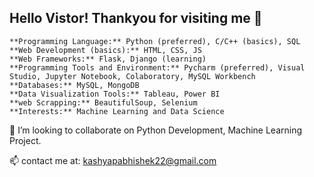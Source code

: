 ## Hello Vistor! Thankyou for visiting me :pray:

    **Programming Language:** Python (preferred), C/C++ (basics), SQL
    **Web Development (basics):** HTML, CSS, JS
    **Web Frameworks:** Flask, Django (learning)
    **Programming Tools and Environment:** Pycharm (preferred), Visual Studio, Jupyter Notebook, Colaboratory, MySQL Workbench
    **Databases:** MySQL, MongoDB
    **Data Visualization Tools:** Tableau, Power BI
    **web Scrapping:** BeautifulSoup, Selenium
    **Interests:** Machine Learning and Data Science
    
   👯 I’m looking to collaborate on Python Development, Machine Learning Project.
   

📫 contact me at: kashyapabhishek22@gmail.com





<!--
# ![visitor badge](https://visitor-badge.laobi.icu/badge?page_id=abhikashyapr22)
**abhikashyapr22/abhikashyapr22** is a ✨ _special_ ✨ repository because its `README.md` (this file) appears on your GitHub profile.

Here are some ideas to get you started:

#📫 mail me at: kashyapabhishek22@gmail.com

- 🔭 I’m currently working on ...
- 🌱 I’m currently learning ...
- 👯 I’m looking to collaborate on ...
- 🤔 I’m looking for help with ...
- 💬 Ask me about ...
...
- 😄 Pronouns: ...
- ⚡ Fun fact: ...
-->
